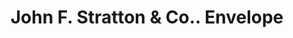 ---
doi: 10.7916/D83N3FHR
date_other: '1874'
date_other_textual: '1874'
form: printed ephemera
genre:
- Envelopes
name:
- John F. Stratton & Co.
object_in_context_url: https://biggert.cul.columbia.edu/items/view/ave_biggert_01032
subject_hierarchical_geographic:
- New York, New York, United States
subject_name:
- John F. Stratton & Co.
title: John F. Stratton & Co.. Envelope
sort_title: John F. Stratton & Co.. Envelope
call_number: ave_biggert_01032
coordinates:
- 40.71277777777778,-74.00583333333333
pid: ave_biggert_01032
identifiers: ave_biggert_01032
thumbnail: https://derivativo-1.library.columbia.edu/iiif/2/ldpd:344303/full/!256,256/0/native.jpg
permalink: "/biggert/ave_biggert_01032/"
layout: iiif-image-page
---